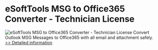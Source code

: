 # eSoftTools MSG to Office365 Converter - Technician License
![eSoftTools MSG to Office365 Converter - Technician License](https://mycommerce.akamaized.net/api/pimages/P300877878/BIG/300877878.GIF)
Convert Outlook MSG Messages to Office365 with all email and attachment safely.
[>> Detailed information](https://secure.shareit.com/shareit/product.html?productid=300877878&affiliateid=200057808)